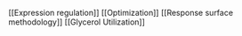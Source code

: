 [[Expression regulation]]
[[Optimization]]
[[Response surface methodology]]
[[Glycerol Utilization]]
